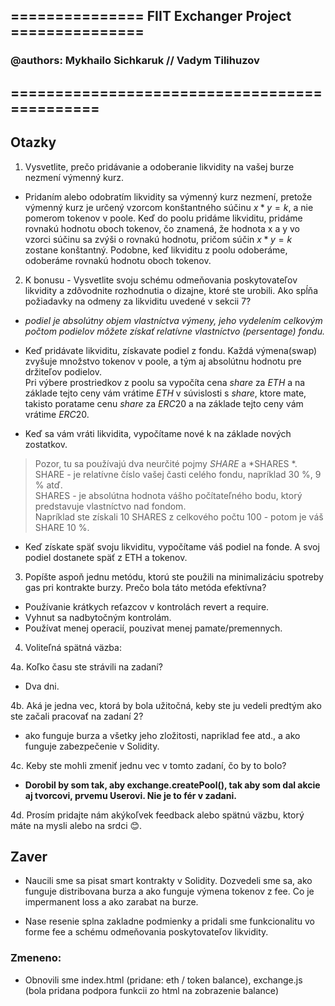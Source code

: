 ## =============== FIIT Exchanger Project ===============		       
###  	      @authors: Mykhailo Sichkaruk // Vadym Tilihuzov     
## =============================================

## Otazky
1. Vysvetlite, prečo pridávanie a odoberanie likvidity na vašej burze nezmení výmenný kurz.


- Pridaním alebo odobratím likvidity sa výmenný kurz nezmení, pretože výmenný kurz je určený vzorcom konštantného súčinu $x * y = k$, a nie pomerom tokenov v poole.
Keď do poolu pridáme likviditu, pridáme rovnakú hodnotu oboch tokenov, čo znamená, že hodnota x a y vo vzorci súčinu sa zvýši o rovnakú hodnotu, pričom súčin $x * y = k$ zostane konštantný.
Podobne, keď likviditu z poolu odoberáme, odoberáme rovnakú hodnotu oboch tokenov.


2. K bonusu - Vysvetlite svoju schému odmeňovania poskytovateľov likvidity a zdôvodnite rozhodnutia o dizajne, ktoré ste urobili. Ako spĺňa požiadavky na odmeny za likviditu uvedené v sekcii 7?

- _podiel je absolútny objem vlastníctva výmeny, jeho vydelením celkovým počtom podielov môžete získať relatívne vlastníctvo (persentage) fondu._

- Keď pridávate likviditu, získavate podiel z fondu. Každá výmena(swap) zvyšuje množstvo tokenov v poole, a tým aj absolútnu hodnotu pre držiteľov podielov.  
Pri výbere prostriedkov z poolu sa vypočíta cena $share$ za $ETH$ a na základe tejto ceny vám vrátime $ETH$ v súvislosti s $share$, ktore mate, takisto poratame cenu $share$ za $ERC20$ a na základe tejto ceny vám vrátime $ERC20$.

- Keď sa vám vráti likvidita, vypočítame nové k na základe nových zostatkov.
> Pozor, tu sa používajú dva neurčité pojmy *SHARE* a *SHARES *.   
SHARE - je relatívne číslo vašej časti celého fondu, napríklad 30 %, 9 % atď.  
SHARES - je absolútna hodnota vášho počítateľného bodu, ktorý predstavuje vlastníctvo nad fondom.   
Napríklad ste získali 10 SHARES z celkového počtu 100 - potom je váš SHARE 10 %. 
- Keď získate späť svoju likviditu, vypočítame váš podiel na fonde. A svoj podiel dostanete späť z ETH a tokenov. 



3. Popíšte aspoň jednu metódu, ktorú ste použili na minimalizáciu spotreby gas pri kontrakte burzy. Prečo bola táto metóda efektívna?

- Používanie krátkych reťazcov v kontrolách revert a require.
- Vyhnut sa nadbytočným kontrolám.
- Používat menej operacií, pouzivat menej pamate/premennych.


4. Voliteľná spätná väzba:

4a. Koľko času ste strávili na zadaní?
- Dva dni.


4b. Aká je jedna vec, ktorá by bola užitočná, keby ste ju vedeli predtým ako ste začali pracovať na zadaní 2?

- ako funguje burza a všetky jeho zložitosti, napriklad fee atd., a ako funguje zabezpečenie v Solidity.

4c. Keby ste mohli zmeniť jednu vec v tomto zadaní, čo by to bolo?

- **Dorobil by som tak, aby exchange.createPool(), tak aby som dal akcie aj tvorcovi, prvemu Userovi. Nie je to fér v zadani.**


4d. Prosím pridajte nám akýkoľvek feedback alebo spätnú väzbu, ktorý máte na mysli alebo na srdci 😊.

## Zaver
 - Naucili sme sa pisat smart kontrakty v Solidity. Dozvedeli sme sa, ako funguje distribovana burza a ako funguje výmena tokenov z fee. Co je impermanent loss a ako zarabat na burze.

 - Nase resenie splna zakladne podmienky a pridali sme funkcionalitu vo forme fee a schému odmeňovania poskytovateľov likvidity.

### Zmeneno:

- Obnovili sme index.html (pridane: eth / token balance), exchange.js (bola pridana podpora funkcii zo html na zobrazenie balance)